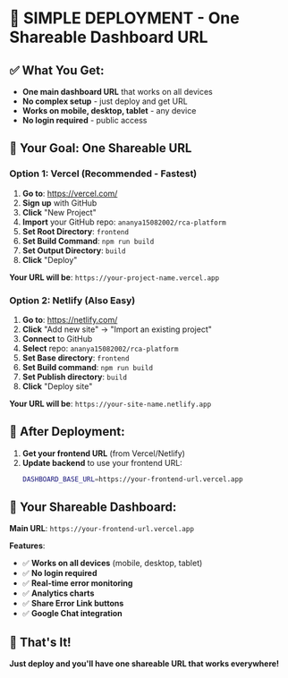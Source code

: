 # 🚀 **SIMPLE DEPLOYMENT - One Shareable Dashboard URL**

## ✅ **What You Get:**
- **One main dashboard URL** that works on all devices
- **No complex setup** - just deploy and get URL
- **Works on mobile, desktop, tablet** - any device
- **No login required** - public access

## 🎯 **Your Goal: One Shareable URL**

### **Option 1: Vercel (Recommended - Fastest)**

1. **Go to**: https://vercel.com/
2. **Sign up** with GitHub
3. **Click** "New Project"
4. **Import** your GitHub repo: `ananya15082002/rca-platform`
5. **Set Root Directory**: `frontend`
6. **Set Build Command**: `npm run build`
7. **Set Output Directory**: `build`
8. **Click** "Deploy"

**Your URL will be**: `https://your-project-name.vercel.app`

### **Option 2: Netlify (Also Easy)**

1. **Go to**: https://netlify.com/
2. **Click** "Add new site" → "Import an existing project"
3. **Connect** to GitHub
4. **Select** repo: `ananya15082002/rca-platform`
5. **Set Base directory**: `frontend`
6. **Set Build command**: `npm run build`
7. **Set Publish directory**: `build`
8. **Click** "Deploy site"

**Your URL will be**: `https://your-site-name.netlify.app`

## 🔧 **After Deployment:**

1. **Get your frontend URL** (from Vercel/Netlify)
2. **Update backend** to use your frontend URL:
   ```bash
   DASHBOARD_BASE_URL=https://your-frontend-url.vercel.app
   ```

## 📱 **Your Shareable Dashboard:**

**Main URL**: `https://your-frontend-url.vercel.app`

**Features**:
- ✅ **Works on all devices** (mobile, desktop, tablet)
- ✅ **No login required**
- ✅ **Real-time error monitoring**
- ✅ **Analytics charts**
- ✅ **Share Error Link buttons**
- ✅ **Google Chat integration**

## 🎉 **That's It!**

**Just deploy and you'll have one shareable URL that works everywhere!**
